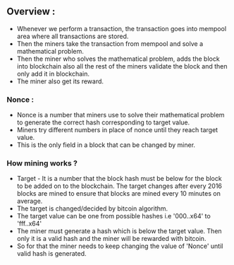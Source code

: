 ## Overview :

- Whenever we perform a transaction, the transaction goes into mempool area where all transactions are stored.
- Then the miners take the transaction from mempool and solve a mathematical problem.
- Then the miner who solves the mathematical problem, adds the block into blockchain also all the rest of the miners validate the block and then only add it in blockchain.
- The miner also get its reward.

### Nonce :

- Nonce is a number that miners use to solve their mathematical problem to generate the correct hash corresponding to target value.
- Miners try different numbers in place of nonce until they reach target value.
- This is the only field in a block that can be changed by miner.

### How mining works ?

- Target - It is a number that the block hash must be below for the block to be added on to the blockchain. The target changes after every 2016 blocks are mined to 
  ensure that blocks are mined every 10 minutes on average.
- The target is changed/decided by bitcoin algorithm.
- The target value can be one from possible hashes i.e '000..x64' to 'fff..x64'
- The miner must generate a hash which is below the target value. Then only it is a valid hash and the miner will be rewarded with bitcoin.
- So for that the miner needs to keep changing the value of 'Nonce' until valid hash is generated.
